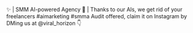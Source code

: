 ✨ | SMM AI-powered Agency
🦾 | Thanks to our AIs, we get rid of your freelancers
#aimarketing #smma
Audit offered, claim it on Instagram by DMing us at @viral_horizon 👇
